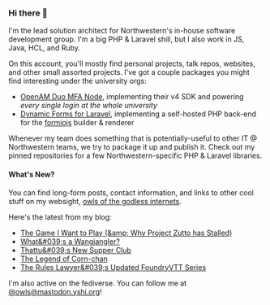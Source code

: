 ### Hi there 👋
I'm the lead solution architect for Northwestern's in-house software development group. I'm a big PHP & Laravel shill, but I also work in JS, Java, HCL, and Ruby.

On this account, you'll mostly find personal projects, talk repos, websites, and other small assorted projects. I've got a couple packages you might find interesting under the university orgs:

- [OpenAM Duo MFA Node](https://github.com/NUIT-ISO/duo-universal-prompt-auth-node), implementing their v4 SDK and powering *every single login at the whole university*
- [Dynamic Forms for Laravel](https://github.com/NIT-Administrative-Systems/dynamic-forms), implementing a self-hosted PHP back-end for the [formiojs](https://github.com/formio/formio.js/) builder & renderer

Whenever my team does something that is potentially-useful to other IT @ Northwestern teams, we try to package it up and publish it. Check out my pinned repositories for a few Northwestern-specific PHP & Laravel libraries.

#### What's New?
You can find long-form posts, contact information, and links to other cool stuff on my websight, [owls of the godless internets](https://godless-internets.org).

Here's the latest from my blog:

<!-- BLOG-POST-LIST:START -->
- [The Game I Want to Play &lpar;&amp;amp; Why Project Zutto has Stalled&rpar;](https://godless-internets.org/2024/08/30/the-game-i-want-to-play-why-project-zutto-has-stalled)
- [What&amp;#039;s a Wangjangler?](https://godless-internets.org/2024/08/29/whats-a-wangjangler)
- [Thattu&amp;#039;s New Supper Club](https://godless-internets.org/2024/08/28/thattus-new-supper-club)
- [The Legend of Corn-chan](https://godless-internets.org/2024/08/27/the-legend-of-corn-chan)
- [The Rules Lawyer&amp;#039;s Updated FoundryVTT Series](https://godless-internets.org/2024/08/26/the-rules-laywers-updated-foundryvtt-series)
<!-- BLOG-POST-LIST:END -->

I'm also active on the fediverse. You can follow me at [@owls@mastodon.yshi.org](https://mastodon.yshi.org/@owls)!
